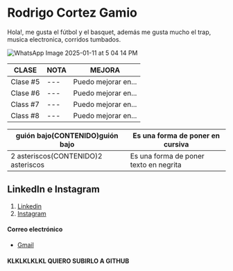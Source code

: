 # Rodrigo Cortez Gamio
Hola!, me gusta el fútbol y el basquet, además me gusta mucho el trap, musica electronica, corridos tumbados.

![WhatsApp Image 2025-01-11 at 5 04 14 PM](https://github.com/user-attachments/assets/8057211e-dd6a-4b68-acd4-335fe1b92041)

| CLASE | NOTA | MEJORA |
| --- | --- | --- |
| Clase #5 | --- | Puedo mejorar en... |
| Clase #6 | --- | Puedo mejorar en... |
| Class #7 | --- | Puedo mejorar en... |
| Class #8 | --- | Puedo mejorar en... |

| guión bajo(CONTENIDO)guión bajo | Es una forma de poner en cursiva |
| --- | --- |
| 2 asteriscos(CONTENIDO)2 asteriscos | Es una forma de poner texto en negrita |

## LinkedIn e Instagram

1. [Linkedin]()
2. [Instagram](https://www.instagram.com/rod__cg13/?hl=es)

#### Correo electrónico
- [Gmail](mailto:sobekmc1312@gmail.com)

#### KLKLKLKLKL QUIERO SUBIRLO A GITHUB

